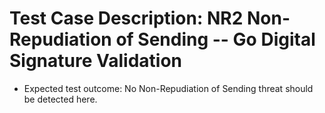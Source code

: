 # Test Case Description: NR2 Non-Repudiation of Sending -- Go Digital Signature Validation
- Expected test outcome: No Non-Repudiation of Sending threat should be detected here.